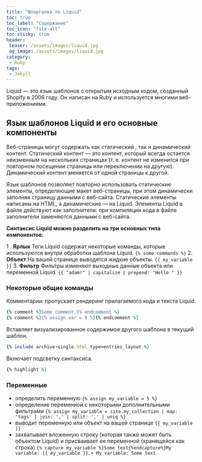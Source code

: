 ```yaml
---
title: "Шпаргалка по Liquid"
toc: true
toc_label: "Содержание"
toc_icon: "file-alt"
toc_sticky: true
header:
 teaser: /assets/images/liquid.jpg
 og_image: /assets/images/liquid.jpg
category:
 - Ruby
tags:
 - Jekyll
---
```


Liquid — это язык шаблонов с открытым исходным кодом, 
созданный Shopify в 2006 году. Он написан на Ruby и используется многими веб-приложениями.

## Язык шаблонов Liquid и его основные компоненты

Веб-страницы могут содержать как статический , так и динамический контент. Статический контент — это контент,
который всегда остается неизменным на нескольких страницах (т. е. контент не изменится при повторном посещении 
страницы или переключении на другую). Динамический контент меняется от одной страницы к другой.

Язык шаблонов позволяет повторно использовать статические элементы, определяющие макет веб-страницы, 
при этом динамически заполняя страницу данными с веб-сайта. Статические элементы написаны на HTML, 
а динамические — на Liquid. Элементы Liquid в файле действуют как заполнители: при компиляции кода
в файле заполнители заменяются данными с веб-сайта.

**Синтаксис Liquid можно разделить на три основных типа компонентов:**

1 . **Ярлык**	Теги Liquid содержат некоторые команды, которые используются внутри обработки шаблона Liquid.	`{% some commands %}`
2. **Объект**	На вашей странице выводятся жидкие объекты.	`{{ my_variable }}`
3. **Фильтр**	Фильтры изменяют выходные данные объекта или переменной Liquid.	`{{ "adam!" | capitalize | prepend: "Hello " }}`

### Некоторые общие команды

Комментарии: пропускает рендеринг прилагаемого кода и текста Liquid.
```ruby
{% comment %}Some comment.{% endcomment %}
{% comment %}{% assign var = 9 %}{% endcomment %}
```

Вставляет визуализированное содержимое другого шаблона в текущий шаблон.
```ruby
{% include archive-single.html type=entries_layout %}
```
Включает подсветку синтаксиса.
```ruby
{% highlight %}
```
### Переменные

- определить переменную `{% assign my_variable = 5 %}`
- определение переменной с некоторыми дополнительными фильтрами `{% assign my_variable = site.my_collection | map: 'tags' | join: ',' | split: ',' | uniq %}`
- выводит переменную или объект на вашей странице	 `{{ my_variable }}`
- захватывает вложенную строку (которая также может быть объектом Liquid) и присваивает ее переменной (хранящейся как строка) `{% capture my_variable %}Some text{%endcapture%}My variable: {{ my_variable }}.> My variable: Some text`



